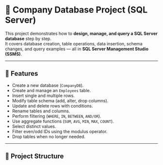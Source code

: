# 🏢 Company Database Project (SQL Server)

This project demonstrates how to **design, manage, and query a SQL Server database** step by step.  
It covers database creation, table operations, data insertion, schema changes, and query examples — all in **SQL Server Management Studio (SSMS)**.

---

## 🚀 Features
- Create a new database (`CompanyDB`).
- Create and manage an `Employees` table.
- Insert single and multiple rows.
- Modify table schema (add, alter, drop columns).
- Update and delete rows with conditions.
- Rename tables and columns.
- Perform filtering (`WHERE`, `IN`, `BETWEEN`, `AND/OR`).
- Use aggregate functions (`SUM`, `AVG`, `MIN`, `MAX`, `COUNT`).
- Select distinct values.
- Filter even/odd IDs using the modulus operator.
- Drop tables when no longer needed.

---

## 📂 Project Structure
